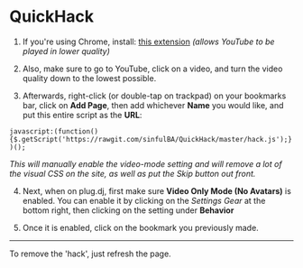 # QuickHack

1. If you're using Chrome, install: [this extension](https://chrome.google.com/webstore/detail/h264ify/aleakchihdccplidncghkekgioiakgal?hl=en-US) *(allows YouTube to be played in lower quality)*

2. Also, make sure to go to YouTube, click on a video, and turn the video quality down to the lowest possible.

3. Afterwards, right-click (or double-tap on trackpad) on your bookmarks bar, click on **Add Page**, then add whichever **Name** you would like, and put this entire script as the **URL**: 

```javascript:(function(){$.getScript('https://rawgit.com/sinfulBA/QuickHack/master/hack.js');})();```

*This will manually enable the video-mode setting and will remove a lot of the visual CSS on the site, as well as put the *Skip* button out front.*


4. Next, when on plug.dj, first make sure **Video Only Mode (No Avatars)** is enabled.
You can enable it by clicking on the *Settings Gear* at the bottom right, then clicking on the setting under **Behavior**

5. Once it is enabled, click on the bookmark you previously made.

------

To remove the 'hack', just refresh the page.
